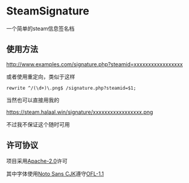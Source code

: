 # SteamSignature

一个简单的steam信息签名档

## 使用方法

http://www.examples.com/signature.php?steamid=xxxxxxxxxxxxxxxxx

或者使用重定向，类似于这样

    rewrite ^/(\d+)\.png$ /signature.php?steamid=$1;

当然也可以直接用我的

https://steam.halaal.win/signature/xxxxxxxxxxxxxxxxx.png

不过我不保证这个随时可用

## 许可协议

项目采用[Apache-2.0](https://opensource.org/licenses/Apache-2.0)许可

其中字体使用[Noto Sans CJK](https://github.com/googlei18n/noto-cjk/)遵守[OFL-1.1](https://opensource.org/licenses/OFL-1.1)